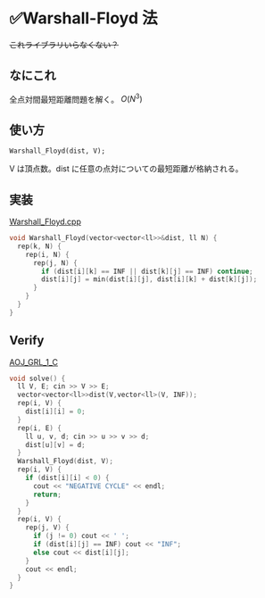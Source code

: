 # ✅Warshall-Floyd 法
~~これライブラリいらなくない？~~

## なにこれ
全点対間最短距離問題を解く。 $O(N^3)$

## 使い方
```
Warshall_Floyd(dist, V);
```
V は頂点数。dist に任意の点対についての最短距離が格納される。

## 実装
[Warshall_Floyd.cpp](https://github.com/Oxojo/Oxojo-Library/blob/main/Graph/Warshall_Floyd.cpp)
```cpp
void Warshall_Floyd(vector<vector<ll>>&dist, ll N) {
  rep(k, N) {
    rep(i, N) {
      rep(j, N) {
        if (dist[i][k] == INF || dist[k][j] == INF) continue;
        dist[i][j] = min(dist[i][j], dist[i][k] + dist[k][j]);
      }
    }
  }
}
```

## Verify
[AOJ_GRL_1_C](https://onlinejudge.u-aizu.ac.jp/courses/library/5/GRL/1/GRL_1_C)
```cpp
void solve() {
  ll V, E; cin >> V >> E;
  vector<vector<ll>>dist(V,vector<ll>(V, INF));
  rep(i, V) {
    dist[i][i] = 0;
  }
  rep(i, E) {
    ll u, v, d; cin >> u >> v >> d;
    dist[u][v] = d;
  }
  Warshall_Floyd(dist, V);
  rep(i, V) {
    if (dist[i][i] < 0) {
      cout << "NEGATIVE CYCLE" << endl;
      return;
    }
  }
  rep(i, V) {
    rep(j, V) {
      if (j != 0) cout << ' ';
      if (dist[i][j] == INF) cout << "INF";
      else cout << dist[i][j];
    }
    cout << endl;
  }
}
```
